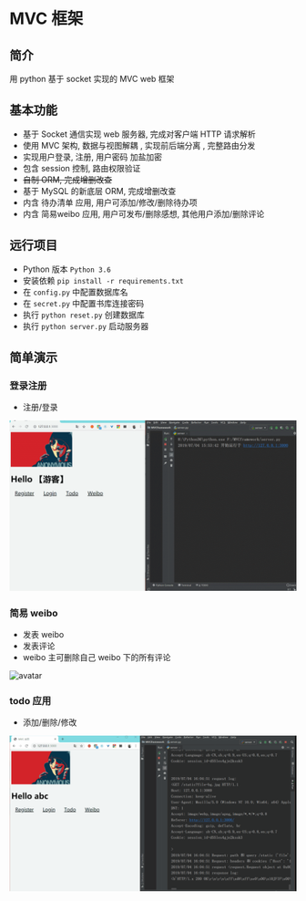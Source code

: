 # MVC 框架

## 简介

用 python 基于 socket 实现的 MVC web 框架


## 基本功能

- 基于 Socket 通信实现 web 服务器, 完成对客户端 HTTP 请求解析
- 使用 MVC 架构, 数据与视图解耦 , 实现前后端分离 , 完整路由分发
- 实现用户登录, 注册, 用户密码 加盐加密
- 包含 session 控制, 路由权限验证
- ~~自制 ORM, 完成增删改查~~
- 基于 MySQL 的新底层 ORM, 完成增删改查
- 内含 待办清单 应用, 用户可添加/修改/删除待办项
- 内含 简易weibo 应用, 用户可发布/删除感想, 其他用户添加/删除评论

## 远行项目
- Python 版本 `Python 3.6`
- 安装依赖 `pip install -r requirements.txt`
- 在 `config.py` 中配置数据库名
- 在 `secret.py` 中配置书库连接密码
- 执行 `python reset.py` 创建数据库
- 执行 `python server.py` 启动服务器



## 简单演示

### 登录注册

- 注册/登录

![avatar](https://github.com/Zeng-Tao/MVCframework/raw/master/GIF/login-register.gif )

### 简易 weibo

- 发表 weibo
- 发表评论
- weibo 主可删除自己 weibo 下的所有评论

![avatar](https://github.com/Zeng-Tao/MVCframework/raw/master/GIF/weibo.gif )

### todo 应用

- 添加/删除/修改

![avatar](https://github.com/Zeng-Tao/MVCframework/raw/master/GIF/todo.gif )